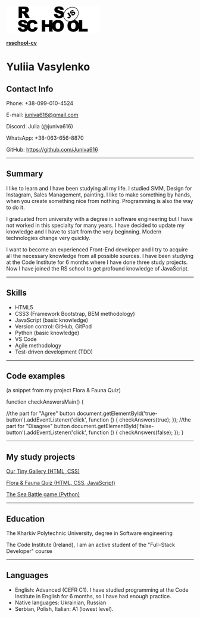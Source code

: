 ![RSSchool logo](rss.png)

[**rsschool-cv**](https://juniva616.github.io/rsschool-cv/)


# **Yuliia Vasylenko**



## Contact Info


Phone: +38-099-010-4524

E-mail: juniva616@gmail.com

Discord: Julia (@juniva616)

WhatsApp: +38-063-656-8870

GitHub: https://github.com/Juniva616


----


## Summary

I like to learn and I have been studying all my life. I studied SMM, Design for Instagram, Sales Management, painting. I like to make something by hands, when you create something nice from nothing. Programming is also the way to do it.

I graduated from university with a degree in software engineering but I have not worked in this specialty for many years. I have decided to update my knowledge and I have to start from the very beginning. Modern technologies change very quickly.

I want to become an experienced Front-End developer and I try to acquire all the necessary knowledge from all possible sources. I have been studying at the Code Institute for 6 months where I have done three study projects. Now I have joined the RS school to get profound knowledge of JavaScript.

----


## Skills

- HTML5
- CSS3 (Framework Bootstrap, BEM methodology)
- JavaScript (basic knowledge)
- Version control: GitHub, GitPod
- Python (basic knowledge)
- VS Code
- Agile methodology
- Test-driven development (TDD)

----


## Code examples
(a snippet from my project Flora & Fauna Quiz)

function checkAnswersMain() {

  //the part for "Agree" button
  document.getElementById('true-button').addEventListener('click', function () {
    checkAnswers(true);
  });
  //the part for "Disagree" button
  document.getElementById('false-button').addEventListener('click', function () {
    checkAnswers(false);
  });
}

----


## My study projects

[Our Tiny Gallery (HTML, CSS)](https://juniva616.github.io/milestone-1/)

[Flora & Fauna Quiz (HTML, CSS, JavaScript)](https://juniva616.github.io/quiz/)

[The Sea Battle game (Python)](https://shoot-ships.herokuapp.com/)

----


## Education

The Kharkiv Polytechnic University, degree in Software engineering

The Code Institute (Ireland), I am an active student of the "Full-Stack Developer" course

----


## Languages

- English: Advanced (CEFR C1). I have studied programming at the Code Institute in English for 6 months, so I have had enough practice.
- Native languages: Ukrainian, Russian
- Serbian, Polish, Italian: A1 (lowest level).

